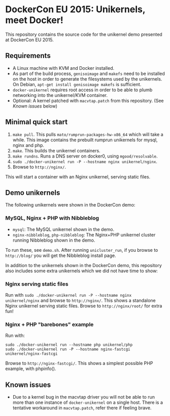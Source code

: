 # DockerCon EU 2015: Unikernels, meet Docker!

This repository contains the source code for the unikernel demo presented at
DockerCon EU 2015.

## Requirements

* A Linux machine with KVM and Docker installed.
* As part of the build process, `genisoimage` and `makefs` need to be installed
  on the host in order to generate the filesystems used by the unikernels. On
  Debian, `apt-get install genisoimage makefs` is sufficient.
* `docker-unikernel` requires root access in order to be able to plumb
  networking into the unikernel/KVM container.
* Optional: A kernel patched with `macvtap.patch` from this repository. (See
  _Known issues_ below)

## Minimal quick start

1. `make pull`. This pulls `mato/rumprun-packages-hw-x86_64` which will take a
   while. This image contains the prebuilt rumprun unikernels for mysql, nginx
   and php.
2. `make`. This builds the unikernel containers.
3. `make rundns`. Runs a DNS server on docker0, using `mgood/resolvable`.
4. `sudo ./docker-unikernel run -P --hostname nginx unikernel/nginx`.
5. Browse to `http://nginx/`.

This will start a container with an Nginx unikernel, serving static files.

## Demo unikernels

The following unikernels were shown in the DockerCon demo:

### MySQL, Nginx + PHP with Nibbleblog

* `mysql`: The MySQL unikernel shown in the demo.
* `nginx-nibbleblog`, `php-nibbleblog`: The Nginx+PHP unikernel cluster running
  Nibbleblog shown in the demo.

To run these, see `demo.sh`. After running `unicluster_run`, if you browse to
`http://blog/` you will get the Nibbleblog install page.

In addition to the unikernels shown in the DockerCon demo, this repository also
includes some extra unikernels which we did not have time to show:

### Nginx serving static files

Run with `sudo ./docker-unikernel run -P --hostname nginx unikernel/nginx` and
browse to `http://nginx/`. This shows a standalone Nginx unikernel serving
static files. Browse to `http://nginx/root/` for extra fun!

### Nginx + PHP "barebones" example

Run with:

````
sudo ./docker-unikernel run --hostname php unikernel/php
sudo ./docker-unikernel run -P --hostname nginx-fastcgi unikernel/nginx-fastcgi
````
Browse to `http://nginx-fastcgi/`. This shows a simplest possible PHP example,
with phpinfo().

## Known issues

* Due to a kernel bug in the macvtap driver you will not be able to run more
than one instance of `docker-unikernel` on a single host. There is a tentative
workaround in `macvtap.patch`, refer there if feeling brave.

